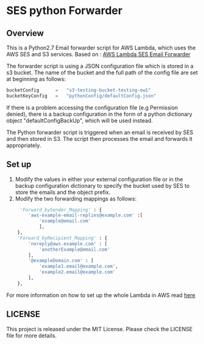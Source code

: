 # SES python Forwarder

## Overview

This is a Python2.7 Email forwarder script for AWS Lambda, which uses the AWS SES and S3 services.
Based on : [AWS Lambda SES Email Forwarder](https://github.com/arithmetric/aws-lambda-ses-forwarder)

The forwarder script is using a JSON configuration file which is stored in a s3 bucket.
The name of the bucket and the full path of the config file are set at beginning as follows:
```python
bucketConfig      =   "s3-testing-bucket-testing-ew1"
bucketKeyConfig   =   "pythonConfig/defaultConfig.json"
```

If there is a problem accessing the configuration file (e.g Permission denied),
there is a backup configuration in the form of a python dictionary object "defaultConfigBackUp",
which will be used instead.

The Python forwarder script is triggered when an email is received by SES and then stored in S3.
The script then processes the email and forwards it appropriately.

## Set up

1. Modify the values in either your external configuration file or in the backup configuration dictionary to
    specify the bucket used by SES to store the emails and the object prefix.
2. Modify the two forwarding mappings as follows:
```python
     'Forward_bySender_Mapping' : {
        'aws-example-email-replies@example.com' :[
            'example@email.com'
            ],
    },
    'Forward_byRecipient_Mapping' : {
        'noreply@aws.example.com' : [
            'anotherExample@email.com'
        ],
        '@exampleDomain.com' : [
            'example1.email@example.com',
            'example2.email@example.com'
        ],
    },
```
For more information on how to set up the whole Lambda in AWS read [here](https://github.com/arithmetric/aws-lambda-ses-forwarder)

## LICENSE

This project is released under the MIT License. Please check the LICENSE file for more details.


